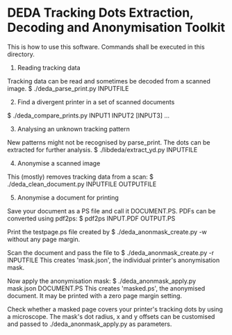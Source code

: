 DEDA Tracking Dots Extraction, Decoding and Anonymisation Toolkit
=================================================================

This is how to use this software. Commands shall be executed in this directory.


1. Reading tracking data

Tracking data can be read and sometimes be decoded from a scanned image.
$ ./deda_parse_print.py INPUTFILE


2. Find a divergent printer in a set of scanned documents

$ ./deda_compare_prints.py INPUT1 INPUT2 [INPUT3] ...


3. Analysing an unknown tracking pattern

New patterns might not be recognised by parse_print. The dots can be extracted
for further analysis.
$ ./libdeda/extract_yd.py INPUTFILE


4. Anonymise a scanned image

This (mostly) removes tracking data from a scan:
$ ./deda_clean_document.py INPUTFILE OUTPUTFILE


5. Anonymise a document for printing

Save your document as a PS file and call it DOCUMENT.PS. PDFs can be
converted using pdf2ps:
$ pdf2ps INPUT.PDF OUTPUT.PS

Print the testpage.ps file created by 
$ ./deda_anonmask_create.py -w
without any page margin.

Scan the document and pass the file to 
$ ./deda_anonmask_create.py -r INPUTFILE
This creates 'mask.json', the individual printer's anonymisation mask.

Now apply the anonymisation mask:
$ ./deda_anonmask_apply.py mask.json DOCUMENT.PS
This creates 'masked.ps', the anonymised document. It may be printed with a
zero page margin setting.

Check whether a masked page covers your printer's tracking dots by using a 
microscope. The mask's dot radius, x and y offsets can be customised and 
passed to ./deda_anonmask_apply.py as parameters.

